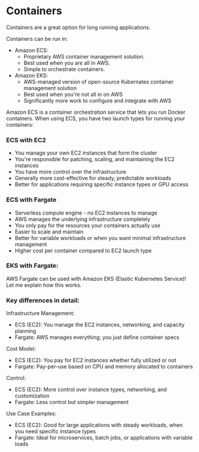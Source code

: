 # Containers

Containers are a great option for long running applications.

Containers can be run in:

* Amazon ECS:&#x20;
  * Proprietary AWS container management solution.&#x20;
  * Best used when you are all in AWS. &#x20;
  * Simple to orchestrate containers.&#x20;
* Amazon EKS:
  * AWS-managed version of open-source Kubernates container management solution
  * Best used when you're not all in on AWS
  * Significantly more work to configure and integrate with AWS



Amazon ECS is a container orchestration service that lets you run Docker containers. When using ECS, you have two launch types for running your containers:

### ECS with EC2

* You manage your own EC2 instances that form the cluster
* You're responsible for patching, scaling, and maintaining the EC2 instances
* You have more control over the infrastructure
* Generally more cost-effective for steady, predictable workloads
* Better for applications requiring specific instance types or GPU access

### ECS with Fargate

* Serverless compute engine - no EC2 instances to manage
* AWS manages the underlying infrastructure completely
* You only pay for the resources your containers actually use
* Easier to scale and maintain
* Better for variable workloads or when you want minimal infrastructure management
* Higher cost per container compared to EC2 launch type

### EKS with Fargate:&#x20;

AWS Fargate can be used with Amazon EKS (Elastic Kubernetes Service)! Let me explain how this works.

### Key differences in detail:

Infrastructure Management:

* ECS (EC2): You manage the EC2 instances, networking, and capacity planning
* Fargate: AWS manages everything; you just define container specs

Cost Model:

* ECS (EC2): You pay for EC2 instances whether fully utilized or not
* Fargate: Pay-per-use based on CPU and memory allocated to containers

Control:

* ECS (EC2): More control over instance types, networking, and customization
* Fargate: Less control but simpler management

Use Case Examples:

* ECS (EC2): Good for large applications with steady workloads, when you need specific instance types
* Fargate: Ideal for microservices, batch jobs, or applications with variable loads



